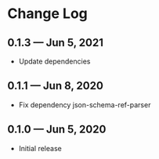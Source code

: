 # Change Log

## 0.1.3 — Jun 5, 2021

- Update dependencies

## 0.1.1 — Jun 8, 2020

- Fix dependency json-schema-ref-parser

## 0.1.0 — Jun 5, 2020

- Initial release
